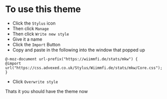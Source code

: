 # To use this theme

- Click the `Stylus` icon
- Then click `Manage`
- Then click `Write new style`
- Give it a name
- Click the `Import` Button
- Copy and paste in the following into the window that popped up

```
@-moz-document url-prefix("https://wiimmfi.de/stats/mkw") {
@import url("https://css.advexed.co.uk/Stylus/Wiimmfi.de/stats/mkw/Core.css");
}
```

- Click `Overwrite style`

Thats it you should have the theme now
